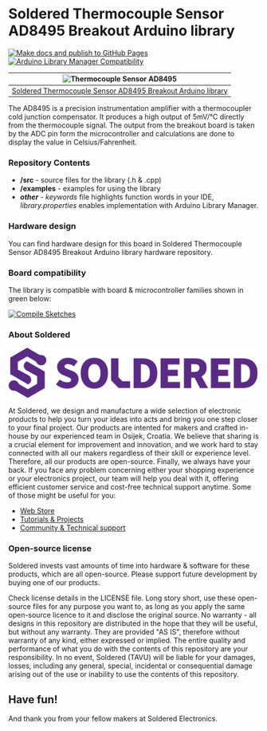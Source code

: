 # Soldered Thermocouple Sensor AD8495 Breakout Arduino library

[![Make docs and publish to GitHub Pages](https://github.com/SolderedElectronics/Soldered-Thermocouple-Sensor-AD8495-Library/actions/workflows/make_docs.yml/badge.svg?branch=dev)](https://github.com/SolderedElectronics/Soldered-Generic-Arduino-Library/actions/workflows/make_docs.yml)
[![Arduino Library Manager Compatibility](https://github.com/SolderedElectronics/Soldered-Thermocouple-Sensor-AD8495-Library/actions/workflows/arduino_lint.yml/badge.svg?branch=dev)](https://github.com/SolderedElectronics/Soldered-Generic-Arduino-Library/actions/workflows/arduino_lint.yml)

| ![Thermocouple Sensor AD8495](https://upload.wikimedia.org/wikipedia/commons/8/8f/Example_image.svg) |
| :------------------------------------------------------------------------------------: |
|                      [Soldered Thermocouple Sensor AD8495 Breakout Arduino library](https://www.solde.red/333053)                      |

The AD8495 is a precision instrumentation amplifier with a thermocoupler cold junction compensator. It produces a high output of 5mV/°C directly from the thermocouple signal. The output from the breakout board is taken by the ADC pin form the microcontroller and calculations are done to display the value in Celsius/Fahrenheit.

### Repository Contents

- **/src** - source files for the library (.h & .cpp)
- **/examples** - examples for using the library
- **_other_** - _keywords_ file highlights function words in your IDE, _library.properties_ enables implementation with Arduino Library Manager.

### Hardware design

You can find hardware design for this board in Soldered Thermocouple Sensor AD8495 Breakout Arduino library hardware repository.


### Board compatibility

The library is compatible with board & microcontroller families shown in green below:

[![Compile Sketches](https://github.com/SolderedElectronics/Soldered-Thermocouple-Sensor-AD8495-Library/actions/workflows/compile_test.yml/badge.svg?branch=dev)](https://github.com/SolderedElectronics/Soldered-Thermocouple-Sensor-AD8495-Library/actions/workflows/compile_test.yml)

### About Soldered

<img src="https://raw.githubusercontent.com/SolderedElectronics/Soldered-Generic-Arduino-Library/dev/extras/Soldered-logo-color.png" alt="soldered-logo" width="500"/>

At Soldered, we design and manufacture a wide selection of electronic products to help you turn your ideas into acts and bring you one step closer to your final project. Our products are intented for makers and crafted in-house by our experienced team in Osijek, Croatia. We believe that sharing is a crucial element for improvement and innovation, and we work hard to stay connected with all our makers regardless of their skill or experience level. Therefore, all our products are open-source. Finally, we always have your back. If you face any problem concerning either your shopping experience or your electronics project, our team will help you deal with it, offering efficient customer service and cost-free technical support anytime. Some of those might be useful for you:

- [Web Store](https://www.soldered.com/shop)
- [Tutorials & Projects](https://soldered.com/learn)
- [Community & Technical support](https://soldered.com/community)


### Open-source license

Soldered invests vast amounts of time into hardware & software for these products, which are all open-source. Please support future development by buying one of our products.

Check license details in the LICENSE file. Long story short, use these open-source files for any purpose you want to, as long as you apply the same open-source licence to it and disclose the original source. No warranty - all designs in this repository are distributed in the hope that they will be useful, but without any warranty. They are provided "AS IS", therefore without warranty of any kind, either expressed or implied. The entire quality and performance of what you do with the contents of this repository are your responsibility. In no event, Soldered (TAVU) will be liable for your damages, losses, including any general, special, incidental or consequential damage arising out of the use or inability to use the contents of this repository.

## Have fun!

And thank you from your fellow makers at Soldered Electronics.
